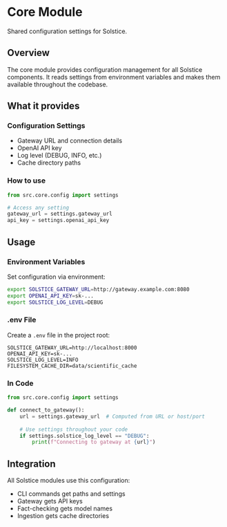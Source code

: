 # Core Module

Shared configuration settings for Solstice.

## Overview

The core module provides configuration management for all Solstice components. It reads settings from environment variables and makes them available throughout the codebase.

## What it provides

### Configuration Settings
- Gateway URL and connection details
- OpenAI API key
- Log level (DEBUG, INFO, etc.)
- Cache directory paths

### How to use
```python
from src.core.config import settings

# Access any setting
gateway_url = settings.gateway_url
api_key = settings.openai_api_key
```

## Usage

### Environment Variables

Set configuration via environment:
```bash
export SOLSTICE_GATEWAY_URL=http://gateway.example.com:8080
export OPENAI_API_KEY=sk-...
export SOLSTICE_LOG_LEVEL=DEBUG
```

### .env File

Create a `.env` file in the project root:
```env
SOLSTICE_GATEWAY_URL=http://localhost:8000
OPENAI_API_KEY=sk-...
SOLSTICE_LOG_LEVEL=INFO
FILESYSTEM_CACHE_DIR=data/scientific_cache
```

### In Code

```python
from src.core.config import settings

def connect_to_gateway():
    url = settings.gateway_url  # Computed from URL or host/port
    
    # Use settings throughout your code
    if settings.solstice_log_level == "DEBUG":
        print(f"Connecting to gateway at {url}")
```

## Integration

All Solstice modules use this configuration:
- CLI commands get paths and settings
- Gateway gets API keys
- Fact-checking gets model names
- Ingestion gets cache directories